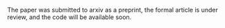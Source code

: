 The paper was submitted to arxiv as a preprint, the formal article is under review, and the code will be available soon.
